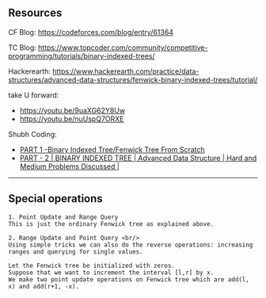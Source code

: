 ## Resources

CF Blog: https://codeforces.com/blog/entry/61364

TC Blog: https://www.topcoder.com/community/competitive-programming/tutorials/binary-indexed-trees/

Hackerearth: https://www.hackerearth.com/practice/data-structures/advanced-data-structures/fenwick-binary-indexed-trees/tutorial/

take U forward:
- https://youtu.be/9uaXG62Y8Uw
- https://youtu.be/nuUspQ7ORXE

Shubh Coding:
- [PART 1 -Binary Indexed Tree/Fenwick Tree From Scratch](https://youtu.be/G_lpEUUsZj4)
- [PART - 2 | BINARY INDEXED TREE | Advanced Data Structure | Hard and Medium Problems Discussed |](https://youtu.be/WmDEZbTHN5c)

<hr />

## Special operations
```
1. Point Update and Range Query
This is just the ordinary Fenwick tree as explained above.

2. Range Update and Point Query <br/>
Using simple tricks we can also do the reverse operations: increasing ranges and querying for single values.

Let the Fenwick tree be initialized with zeros. 
Suppose that we want to increment the interval [l,r] by x. 
We make two point update operations on Fenwick tree which are add(l, x) and add(r+1, -x).
```
